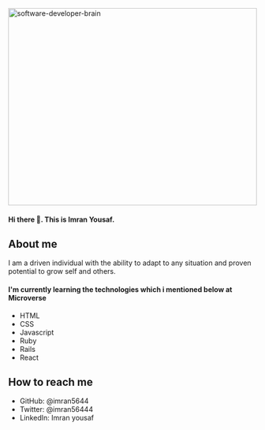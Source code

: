 <img src="https://res.cloudinary.com/springboard-images/image/upload/q_auto,f_auto,fl_lossy/wordpress/2019/07/image2-4.png" width=100% height=400px alt="software-developer-brain"/>
<h4>Hi there 👋. This is Imran Yousaf.</h4>

<h2>About me </h2>
<p>I am a driven individual with the ability to adapt to any situation and proven potential to grow self and others.</p>

<h4>I'm currently learning the technologies which i mentioned below at Microverse</h4>
<ul>
<li>HTML</li>
<li>CSS</li>
<li>Javascript</li>
<li>Ruby</li>
<li>Rails</li>
<li>React</li>
</ul>

<h2>How to reach me</h2>
<ul>
<li>GitHub: @imran5644</li>
<li>Twitter: @imran56444</li>
<li>LinkedIn: Imran yousaf</li>
</ul>
